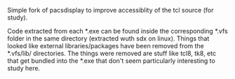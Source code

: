 Simple fork of pacsdisplay to improve accessiblity of the tcl source (for study).

Code extracted from each *.exe can be found inside the corresponding *.vfs folder in the same directory (extracted wuth sdx on linux). Things that looked like external libraries/packages have been removed from the *.vfs/lib/ directories. The things were removed are stuff like tcl8, tk8, etc that get bundled into the *.exe that don't seem particularly interesting to study here.
